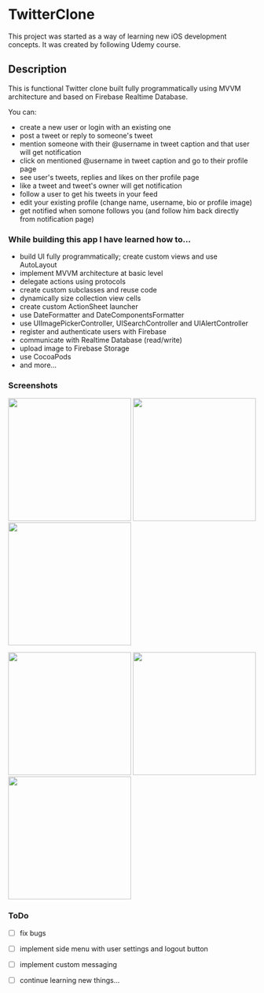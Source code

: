 # TwitterClone

This project was started as a way of learning new iOS development concepts.
It was created by following Udemy course.

## Description

This is functional Twitter clone built fully programmatically using MVVM architecture and based on Firebase Realtime Database.

You can:
- create a new user or login with an existing one
- post a tweet or reply to someone's tweet
- mention someone with their @username in tweet caption and that user will get notification
- click on mentioned @username in tweet caption and go to their profile page
- see user's tweets, replies and likes on ther profile page
- like a tweet and tweet's owner will get notification
- follow a user to get his tweets in your feed
- edit your existing profile (change name, username, bio or profile image)
- get notified when somone follows you (and follow him back directly from notification page)

### While building this app I have learned how to...
- build UI fully programmatically; create custom views and use AutoLayout
- implement MVVM architecture at basic level
- delegate actions using protocols
- create custom subclasses and reuse code
- dynamically size collection view cells 
- create custom ActionSheet launcher
- use DateFormatter and DateComponentsFormatter
- use UIImagePickerController, UISearchController and UIAlertController
- register and authenticate users with Firebase
- communicate with Realtime Database (read/write)
- upload image to Firebase Storage
- use CocoaPods
- and more...

### Screenshots

<img src="https://user-images.githubusercontent.com/71961749/106662017-2bddde00-65a2-11eb-8279-efccf10af095.png" width="250"> <img src="https://user-images.githubusercontent.com/71961749/106662523-c50cf480-65a2-11eb-8346-581e5b2f833e.png" width="250"> <img src="https://user-images.githubusercontent.com/71961749/106662555-cfc78980-65a2-11eb-87c2-d03d2f106946.png" width="250"> 

<img src="https://user-images.githubusercontent.com/71961749/106662572-d6560100-65a2-11eb-89eb-5d44ab66bdc1.png" width="250"> <img src="https://user-images.githubusercontent.com/71961749/106662712-07363600-65a3-11eb-886f-5d2c82ded258.png" width="250"> <img src="https://user-images.githubusercontent.com/71961749/106662719-09989000-65a3-11eb-9221-9be8c588e747.png" width="250">

### ToDo
- [ ] fix bugs
- [ ] implement side menu with user settings and logout button
- [ ] implement custom messaging
- [ ] continue learning new things...

